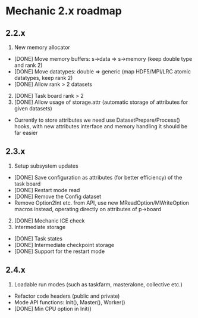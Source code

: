 Mechanic 2.x roadmap
====================

2.2.x
-----

1. New memory allocator
  - [DONE] Move memory buffers: s->data => s->memory (keep double type and rank 2)
  - [DONE] Move datatypes: double => generic (map HDF5/MPI/LRC atomic datatypes, keep rank 2)
  - [DONE] Allow rank > 2 datasets
2. [DONE] Task board rank > 2
3. [DONE] Allow usage of storage.attr (automatic storage of attributes for given datasets)
  - Currently to store attributes we need use DatasetPrepare/Process() hooks, with new
    attributes interface and memory handling it should be far easier

2.3.x
-----

1. Setup subsystem updates
  - [DONE] Save configuration as attributes (for better efficiency) of the task board
  - [DONE] Restart mode read 
  - [DONE] Remove the Config dataset
  - Remove Option2Int etc. from API, use new MReadOption/MWriteOption macros instead,
    operating directly on attributes of p->board
2. [DONE] Mechanic ICE check 
3. Intermediate storage
  - [DONE] Task states
  - [DONE] Intermediate checkpoint storage
  - [DONE] Support for the restart mode

2.4.x
-----

1. Loadable run modes (such as taskfarm, masteralone, collective etc.)
  - Refactor code headers (public and private)
  - Mode API functions: Init(), Master(), Worker()
  - [DONE] Min CPU option in Init() 
